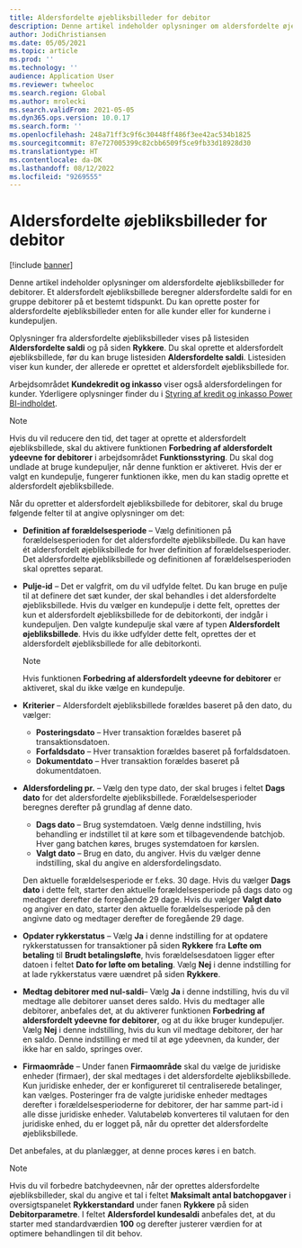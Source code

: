 ```yaml
---
title: Aldersfordelte øjebliksbilleder for debitor
description: Denne artikel indeholder oplysninger om aldersfordelte øjebliksbilleder for debitorer. Et aldersfordelt øjebliksbillede beregner aldersfordelte saldi for en gruppe debitorer på et bestemt tidspunkt.
author: JodiChristiansen
ms.date: 05/05/2021
ms.topic: article
ms.prod: ''
ms.technology: ''
audience: Application User
ms.reviewer: twheeloc
ms.search.region: Global
ms.author: mrolecki
ms.search.validFrom: 2021-05-05
ms.dyn365.ops.version: 10.0.17
ms.search.form: ''
ms.openlocfilehash: 248a71ff3c9f6c30448ff486f3ee42ac534b1825
ms.sourcegitcommit: 87e727005399c82cbb6509f5ce9fb33d18928d30
ms.translationtype: HT
ms.contentlocale: da-DK
ms.lasthandoff: 08/12/2022
ms.locfileid: "9269555"
---
```

# <a name="customer-aging-snapshots"></a>Aldersfordelte øjebliksbilleder for debitor

[!include [banner](../includes/banner.md)]

Denne artikel indeholder oplysninger om aldersfordelte øjebliksbilleder for debitorer. Et aldersfordelt øjebliksbillede beregner aldersfordelte saldi for en gruppe debitorer på et bestemt tidspunkt. Du kan oprette poster for aldersfordelte øjebliksbilleder enten for alle kunder eller for kunderne i kundepuljen.

Oplysninger fra aldersfordelte øjebliksbilleder vises på listesiden **Aldersfordelte saldi** og på siden **Rykkere**. Du skal oprette et aldersfordelt øjebliksbillede, før du kan bruge listesiden **Aldersfordelte saldi**. Listesiden viser kun kunder, der allerede er oprettet et aldersfordelt øjebliksbillede for.

Arbejdsområdet **Kundekredit og inkasso** viser også aldersfordelingen for kunder. Yderligere oplysninger finder du i [Styring af kredit og inkasso Power BI-indholdet](credit-collections-power-bi.md).

> [!NOTE]
> Hvis du vil reducere den tid, det tager at oprette et aldersfordelt øjebliksbillede, skal du aktivere funktionen **Forbedring af aldersfordelt ydeevne for debitorer** i arbejdsområdet **Funktionsstyring**. Du skal dog undlade at bruge kundepuljer, når denne funktion er aktiveret. Hvis der er valgt en kundepulje, fungerer funktionen ikke, men du kan stadig oprette et aldersfordelt øjebliksbillede.

Når du opretter et aldersfordelt øjebliksbillede for debitorer, skal du bruge følgende felter til at angive oplysninger om det:

- **Definition af forældelsesperiode** – Vælg definitionen på forældelsesperioden for det aldersfordelte øjebliksbillede. Du kan have ét aldersfordelt øjebliksbillede for hver definition af forældelsesperioder. Det aldersfordelte øjebliksbillede og definitionen af forældelsesperioden skal oprettes separat.
- **Pulje-id** – Det er valgfrit, om du vil udfylde feltet. Du kan bruge en pulje til at definere det sæt kunder, der skal behandles i det aldersfordelte øjebliksbillede. Hvis du vælger en kundepulje i dette felt, oprettes der kun et aldersfordelt øjebliksbillede for de debitorkonti, der indgår i kundepuljen. Den valgte kundepulje skal være af typen **Aldersfordelt øjebliksbillede**. Hvis du ikke udfylder dette felt, oprettes der et aldersfordelt øjebliksbillede for alle debitorkonti.

    > [!NOTE]
    > Hvis funktionen **Forbedring af aldersfordelt ydeevne for debitorer** er aktiveret, skal du ikke vælge en kundepulje.

- **Kriterier** – Aldersfordelt øjebliksbillede forældes baseret på den dato, du vælger:

    - **Posteringsdato** – Hver transaktion forældes baseret på transaktionsdatoen.
    - **Forfaldsdato** – Hver transaktion forældes baseret på forfaldsdatoen.
    - **Dokumentdato** – Hver transaktion forældes baseret på dokumentdatoen.

- **Aldersfordeling pr.** – Vælg den type dato, der skal bruges i feltet **Dags dato** for det aldersfordelte øjebliksbillede. Forældelsesperioder beregnes derefter på grundlag af denne dato. 

    - **Dags dato** – Brug systemdatoen. Vælg denne indstilling, hvis behandling er indstillet til at køre som et tilbagevendende batchjob. Hver gang batchen køres, bruges systemdatoen for kørslen.
    - **Valgt dato** – Brug en dato, du angiver. Hvis du vælger denne indstilling, skal du angive en aldersfordelingsdato.

    Den aktuelle forældelsesperiode er f.eks. 30 dage. Hvis du vælger **Dags dato** i dette felt, starter den aktuelle forældelsesperiode på dags dato og medtager derefter de foregående 29 dage. Hvis du vælger **Valgt dato** og angiver en dato, starter den aktuelle forældelsesperiode på den angivne dato og medtager derefter de foregående 29 dage.

- **Opdater rykkerstatus** – Vælg **Ja** i denne indstilling for at opdatere rykkerstatussen for transaktioner på siden **Rykkere** fra **Løfte om betaling** til **Brudt betalingsløfte**, hvis forældelsesdatoen ligger efter datoen i feltet **Dato for løfte om betaling**. Vælg **Nej** i denne indstilling for at lade rykkerstatus være uændret på siden **Rykkere**.
- **Medtag debitorer med nul-saldi**– Vælg **Ja** i denne indstilling, hvis du vil medtage alle debitorer uanset deres saldo. Hvis du medtager alle debitorer, anbefales det, at du aktiverer funktionen **Forbedring af aldersfordelt ydeevne for debitorer**, og at du ikke bruger kundepuljer. Vælg **Nej** i denne indstilling, hvis du kun vil medtage debitorer, der har en saldo. Denne indstilling er med til at øge ydeevnen, da kunder, der ikke har en saldo, springes over.
- **Firmaområde** – Under fanen **Firmaområde** skal du vælge de juridiske enheder (firmaer), der skal medtages i det aldersfordelte øjebliksbillede. Kun juridiske enheder, der er konfigureret til centraliserede betalinger, kan vælges. Posteringer fra de valgte juridiske enheder medtages derefter i forældelsesperioderne for debitorer, der har samme part-id i alle disse juridiske enheder. Valutabeløb konverteres til valutaen for den juridiske enhed, du er logget på, når du opretter det aldersfordelte øjebliksbillede.

Det anbefales, at du planlægger, at denne proces køres i en batch.

> [!NOTE]
> Hvis du vil forbedre batchydeevnen, når der oprettes aldersfordelte øjebliksbilleder, skal du angive et tal i feltet **Maksimalt antal batchopgaver** i oversigtspanelet **Rykkerstandard** under fanen **Rykkere** på siden **Debitorparametre**. I feltet **Aldersfordel kundesaldi** anbefales det, at du starter med standardværdien **100** og derefter justerer værdien for at optimere behandlingen til dit behov.

